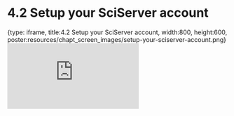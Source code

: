 # 4.2 Setup your SciServer account
 
{type: iframe, title:4.2 Setup your SciServer account, width:800, height:600, poster:resources/chapt_screen_images/setup-your-sciserver-account.png}
![](https://sayumiyork.github.io/c-moor-ottr-generic/setup-your-sciserver-account.html)
 

 
